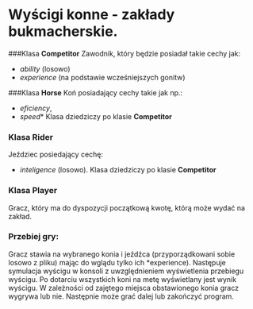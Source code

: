 # Wyścigi konne - zakłady bukmacherskie.

###Klasa **Competitor**
Zawodnik, który będzie posiadał takie cechy jak:
* *ability* (losowo)
* *experience* (na podstawie wcześniejszych gonitw)

###Klasa **Horse**
Koń posiadający cechy takie jak np.:
* *eficiency*,
* *speed**
Klasa dziedziczy po klasie **Competitor**

### Klasa **Rider**
Jeździec posiedający cechę:
* *inteligence* (losowo). 
Klasa dziedziczy po klasie **Competitor**

### Klasa **Player**
Gracz, który ma do dyspozycji początkową kwotę, którą może wydać na zakład.

### Przebiej gry:
Gracz stawia na wybranego konia i jeźdźca (przyporządkowani sobie losowo z pliku) mając do wglądu tylko ich *experience). Następuje symulacja wyścigu w konsoli z uwzględnieniem wyświetlenia przebiegu wyścigu. Po dotarciu wszystkich koni na metę wyświetlany jest wynik wyścigu. W zależności od zajętego miejsca obstawionego konia gracz wygrywa lub nie. Następnie może grać dalej lub zakończyć program.
